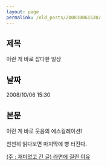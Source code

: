 ```yaml
---
layout: page
permalink: /old_posts/200810061530/
---
```


## 제목
이런 게 바로 잡다한 일상

## 날짜
2008/10/06 15:30

## 본문
이런 게 바로 웃음의 에스컬레이션!

천천히 읽다보면 마지막에 빵 터진다.

<a href="http://avarice.egloos.com/916701" title="">(주 : 재미없고 긴 글) 라면에 질린 이유</a>